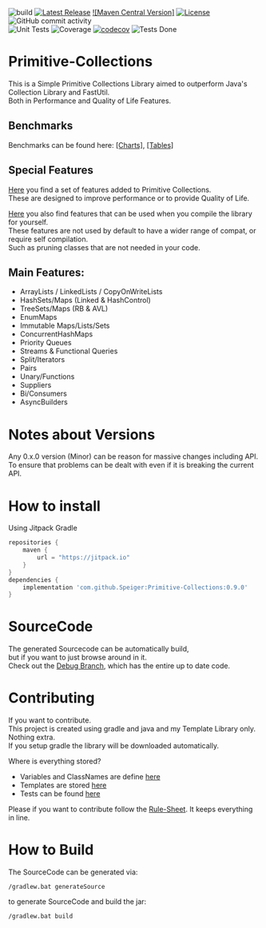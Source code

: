 ![build](https://github.com/Speiger/Primitive-Collections/actions/workflows/build_action.yml/badge.svg)
[![Latest Release](https://jitpack.io/v/Speiger/Primitive-Collections.svg)](https://jitpack.io/#Speiger/Primitive-Collections)
[![Maven Central Version]](https://img.shields.io/maven-central/v/io.github.speiger/Primitive-Collections)
[![License](https://img.shields.io/badge/License-Apache_2.0-blue.svg)](https://opensource.org/licenses/Apache-2.0)
![GitHub commit activity](https://img.shields.io/github/commit-activity/m/Speiger/Primitive-Collections)      
![Unit Tests](https://github.com/Speiger/Primitive-Collections/actions/workflows/build_tests_action.yml/badge.svg)
![Coverage](https://gist.githubusercontent.com/Speiger/280257cd19cbe1dda3789bebd4ff65cf/raw/405abd1d2f6c19ac70f20b8b1772176f42d5c5d3/jacoco.svg)
[![codecov](https://codecov.io/gh/Speiger/Primitive-Collections/branch/debug/graph/badge.svg?token=WSTSNJM0EN)](https://codecov.io/gh/Speiger/Primitive-Collections)
![Tests Done](https://gist.githubusercontent.com/Speiger/280257cd19cbe1dda3789bebd4ff65cf/raw/405abd1d2f6c19ac70f20b8b1772176f42d5c5d3/tests.svg)
# Primitive-Collections
This is a Simple Primitive Collections Library aimed to outperform Java's Collection Library and FastUtil.  
Both in Performance and Quality of Life Features.  

## Benchmarks
Benchmarks can be found here: [[Charts]](https://github.com/Speiger/Primitive-Collections-Benchmarks/blob/master/BENCHMARKS-CHARTS.md), [[Tables]](https://github.com/Speiger/Primitive-Collections-Benchmarks/blob/master/BENCHMARKS.md)

## Special Features
[Here](features.md) you find a set of features added to Primitive Collections.   
These are designed to improve performance or to provide Quality of Life.  

[Here](EXTRAS.md) you also find features that can be used when you compile the library for yourself.    
These features are not used by default to have a wider range of compat, or require self compilation.    
Such as pruning classes that are not needed in your code.

## Main Features:      
- ArrayLists / LinkedLists / CopyOnWriteLists
- HashSets/Maps (Linked & HashControl)
- TreeSets/Maps (RB & AVL)
- EnumMaps
- Immutable Maps/Lists/Sets
- ConcurrentHashMaps
- Priority Queues
- Streams & Functional Queries
- Split/Iterators
- Pairs
- Unary/Functions
- Suppliers
- Bi/Consumers
- AsyncBuilders  

# Notes about Versions
Any 0.x.0 version (Minor) can be reason for massive changes including API.     
To ensure that problems can be dealt with even if it is breaking the current API.     

# How to install
Using Jitpack Gradle
```gradle
repositories {
    maven {
        url = "https://jitpack.io"
    }
}
dependencies {
	implementation 'com.github.Speiger:Primitive-Collections:0.9.0'
}
```

# SourceCode
The generated Sourcecode can be automatically build,    
but if you want to just browse around in it.    
Check out the [Debug Branch](https://github.com/Speiger/Primitive-Collections/tree/debug/src/main/java/speiger/src/collections), which has the entire up to date code.

# Contributing
If you want to contribute.      
This project is created using gradle and java and my Template Library only. Nothing extra.      
If you setup gradle the library will be downloaded automatically.      

Where is everything stored?
- Variables and ClassNames are define [here](src/builder/java/speiger/src/builder/GlobalVariables.java)
- Templates are stored [here](src/builder/resources/speiger/assets/collections/templates)
- Tests can be found [here](src/test/java/speiger/src/collections)

Please if you want to contribute follow the [Rule-Sheet](RuleSheet.md). It keeps everything in line.


# How to Build

The SourceCode can be generated via:     
```
/gradlew.bat generateSource      
```

to generate SourceCode and build the jar:           
```
/gradlew.bat build      
```
